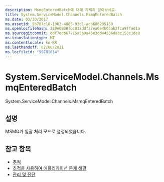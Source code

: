 ```yaml
---
description: MsmqEnteredBatch에 대해 자세히 알아보세요.
title: System.ServiceModel.Channels.MsmqEnteredBatch
ms.date: 03/30/2017
ms.assetid: 5b787c18-1962-4083-93d1-adb680295189
ms.openlocfilehash: 280e0938fbc812ddf27ea6e4b65ab2fca97fad1a
ms.sourcegitcommit: ddf7edb67715a5b9a45e3dd44536dabc153c1de0
ms.translationtype: MT
ms.contentlocale: ko-KR
ms.lasthandoff: 02/06/2021
ms.locfileid: "99781014"
---
```

# <a name="systemservicemodelchannelsmsmqenteredbatch"></a>System.ServiceModel.Channels.MsmqEnteredBatch

System.ServiceModel.Channels.MsmqEnteredBatch  
  
## <a name="description"></a>설명  

 MSMQ가 일괄 처리 모드로 설정되었습니다.  
  
## <a name="see-also"></a>참고 항목

- [추적](index.md)
- [추적을 사용하여 애플리케이션 문제 해결](using-tracing-to-troubleshoot-your-application.md)
- [관리 및 진단](../index.md)
